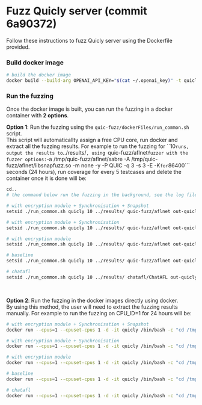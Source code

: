 # Fuzz Quicly server (commit 6a90372)
Follow these instructions to fuzz Quicly server using the Dockerfile provided.

### Build docker image
```bash
# build the docker image
docker build --build-arg OPENAI_API_KEY="$(cat ~/.openai_key)" -t quicly .
```

### Run the fuzzing
Once the docker image is built, you can run the fuzzing in a docker container with **2 options**.

**Option 1**: Run the fuzzing using the ```quic-fuzz/dockerFiles/run_common.sh``` script.<br/>
This script will automaticallty assign a free CPU core, run docker and extract all the fuzzing results.
For example to run the fuzzing for ``10``` runs, output the results to ```../results/```, using ```quic-fuzz/aflnet``` fuzzer with the fuzzer options: ```-a /tmp/quic-fuzz/aflnet/sabre -A /tmp/quic-fuzz/aflnet/libsnapfuzz.so -m none -y -P QUIC -q 3 -s 3 -E -K``` for ```86400``` seconds (24 hours), run coverage for every 5 testcases and delete the container once it is done will be:
```bash
cd..
# the command below run the fuzzing in the background, see the log file to track the process

# with encryption module + Synchronisation + Snapshot
setsid ./run_common.sh quicly 10 ../results/ quic-fuzz/aflnet out-quicly-quic-fuzz '-a /tmp/quic-fuzz/aflnet/sabre -A /tmp/quic-fuzz/aflnet/libsnapfuzz.so -m none -p -1 -y -P QUIC -q 3 -s 3 -E -K' 86400 5 1 > quicly_quic_snap_aflnet.log 2>&1 &

# with encryption module + Synchronisation
setsid ./run_common.sh quicly 10 ../results/ quic-fuzz/aflnet out-quicly-quic-fuzz-nosnap '-a /tmp/quic-fuzz/aflnet/sabre -A /tmp/quic-fuzz/aflnet/libsnapfuzz_no_snap.so -m none -p -1 -y -P QUIC -q 3 -s 3 -E -K' 86400 5 1 > quicly_quic_nosnap_aflnet.log 2>&1 &

# with encryption module
setsid ./run_common.sh quicly 10 ../results/ quic-fuzz/aflnet out-quicly-quic-aflnet '-m none -y -P QUIC -D 1000 -q 3 -s 3 -E -K' 86400 5 1 > quicly_quic_aflnet.log 2>&1 &

# baseline
setsid ./run_common.sh quicly 10 ../results/ quic-fuzz/aflnet out-quicly-aflnet '-m none -P QUIC -D 1000 -q 3 -s 3 -E -K' 86400 5 1 > quicly_aflnet.log 2>&1 &

# chatafl
setsid ./run_common.sh quicly 10 ../results/ chatafl/ChatAFL out-quicly-chatafl '-m none -P QUIC -D 1000 -q 3 -s 3 -E -K' 86400 5 1 > quicly_chatafl.log 2>&1 &
```

<br/>

**Option 2**: Run the fuzzing in the docker images directly using docker.<br/>
By using this method, the user will need to extract the fuzzing results manually.
For example to run the fuzzing on CPU_ID=1 for 24 hours will be:
```bash
# with encryption module + Synchronisation + Snapshot
docker run --cpus=1 --cpuset-cpus 1 -d -it quicly /bin/bash -c "cd /tmp && ./run quic-fuzz/aflnet out-quicly-quic-fuzz '-a /tmp/quic-fuzz/aflnet/sabre -A /tmp/quic-fuzz/aflnet/libsnapfuzz.so -m none -p -1 -y -b 1 -P QUIC -q 3 -s 3 -E -K' 86400 5"

# with encryption module + Synchronisation
docker run --cpus=1 --cpuset-cpus 1 -d -it quicly /bin/bash -c "cd /tmp && ./run quic-fuzz/aflnet out-quicly-quic-fuzz-nosnap '-a /tmp/quic-fuzz/aflnet/sabre -A /tmp/quic-fuzz/aflnet/libsnapfuzz_no_snap.so -m none -p -1 -y -b 1 -P QUIC -q 3 -s 3 -E -K' 86400 5"

# with encryption module
docker run --cpus=1 --cpuset-cpus 1 -d -it quicly /bin/bash -c "cd /tmp && ./run quic-fuzz/aflnet out-quicly-quic-aflnet '-m none -y -b 1 -P QUIC -D 1000 -q 3 -s 3 -E -K' 86400 5"

# baseline
docker run --cpus=1 --cpuset-cpus 1 -d -it quicly /bin/bash -c "cd /tmp && ./run quic-fuzz/aflnet out-quicly-aflnet '-m none -b 1 -P QUIC -D 1000 -q 3 -s 3 -E -K' 86400 5"

# chatafl
docker run --cpus=1 --cpuset-cpus 1 -d -it quicly /bin/bash -c "cd /tmp && ./run chatafl/ChatAFL out-quicly-chatafl '-m none -b 1 -P QUIC -D 1000 -q 3 -s 3 -E -K' 86400 5"
```

